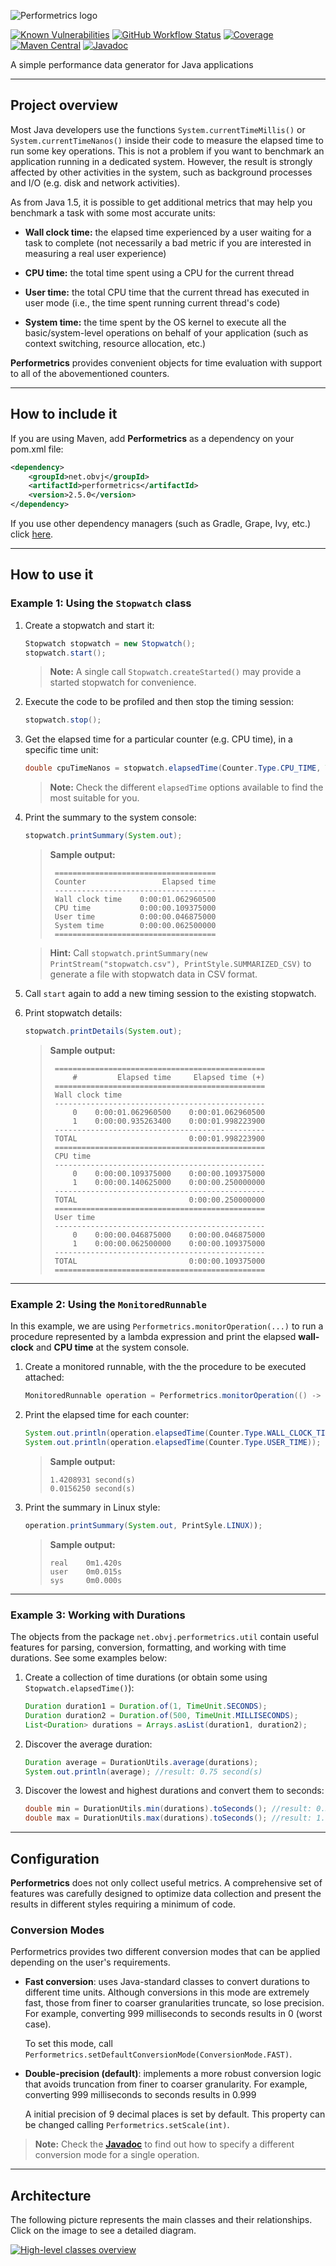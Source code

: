 ![Performetrics logo](resources/performetrics_logo.svg)

[![Known Vulnerabilities](https://snyk.io/test/github/oswaldobapvicjr/performetrics/badge.svg)](https://snyk.io/test/github/oswaldobapvicjr/performetrics)
[![GitHub Workflow Status](https://img.shields.io/github/actions/workflow/status/oswaldobapvicjr/performetrics/maven.yml?branch=master)](https://github.com/oswaldobapvicjr/performetrics/actions/workflows/maven.yml)
[![Coverage](https://img.shields.io/codecov/c/github/oswaldobapvicjr/performetrics)](https://codecov.io/gh/oswaldobapvicjr/performetrics)
[![Maven Central](https://maven-badges.herokuapp.com/maven-central/net.obvj/performetrics/badge.svg)](https://maven-badges.herokuapp.com/maven-central/net.obvj/performetrics)
[![Javadoc](https://javadoc.io/badge2/net.obvj/performetrics/javadoc.svg)](https://javadoc.io/doc/net.obvj/performetrics)

A simple performance data generator for Java applications

---

## Project overview

Most Java developers use the functions `System.currentTimeMillis()` or `System.currentTimeNanos()` inside their code to measure the elapsed time to run some key operations. This is not a problem if you want to benchmark an application running in a dedicated system. However, the result is strongly affected by other activities in the system, such as background processes and I/O (e.g. disk and network activities).

As from Java 1.5, it is possible to get additional metrics that may help you benchmark a task with some most accurate units:

- **Wall clock time:** the elapsed time experienced by a user waiting for a task to complete (not necessarily a bad metric if you are interested in measuring a real user experience)

- **CPU time:** the total time spent using a CPU for the current thread

- **User time:** the total CPU time that the current thread has executed in user mode (i.e., the time spent running current thread's  code)

- **System time:** the time spent by the OS kernel to execute all the basic/system-level operations on behalf of your application (such as context switching, resource allocation, etc.)

**Performetrics** provides convenient objects for time evaluation with support to all of the abovementioned counters.

---

## How to include it

If you are using Maven, add **Performetrics** as a dependency on your pom.xml file:

```xml
<dependency>
    <groupId>net.obvj</groupId>
    <artifactId>performetrics</artifactId>
    <version>2.5.0</version>
</dependency>
```

If you use other dependency managers (such as Gradle, Grape, Ivy, etc.) click [here](https://maven-badges.herokuapp.com/maven-central/net.obvj/performetrics).

---

## How to use it

### Example 1: Using the `Stopwatch` class

1. Create a stopwatch and start it:

    ```java
    Stopwatch stopwatch = new Stopwatch();
    stopwatch.start();
    ```

    > **Note:** A single call `Stopwatch.createStarted()` may provide a started stopwatch for convenience.

2. Execute the code to be profiled and then stop the timing session:

    ```java
    stopwatch.stop();
    ```

3. Get the elapsed time for a particular counter (e.g. CPU time), in a specific time unit:

    ```java
    double cpuTimeNanos = stopwatch.elapsedTime(Counter.Type.CPU_TIME, TimeUnit.NANOSECONDS);
    ```

    > **Note:** Check the different `elapsedTime` options available to find the most suitable for you.

4. Print the summary to the system console:

    ```java
    stopwatch.printSummary(System.out);
    ```

    > **Sample output:**
    >
    > ````
    >  ====================================
    >  Counter                 Elapsed time
    >  ------------------------------------
    >  Wall clock time    0:00:01.062960500
    >  CPU time           0:00:00.109375000
    >  User time          0:00:00.046875000
    >  System time        0:00:00.062500000
    >  ====================================
    > ````

    > **Hint:** Call `stopwatch.printSummary(new PrintStream("stopwatch.csv"), PrintStyle.SUMMARIZED_CSV)` to generate a file with stopwatch data in CSV format.

5. Call `start` again to add a new timing session to the existing stopwatch.

6. Print stopwatch details:

    ```java
    stopwatch.printDetails(System.out);
    ```

    > **Sample output:**
    >
    > ````
    >  ===============================================
    >      #         Elapsed time     Elapsed time (+)
    >  ===============================================
    >  Wall clock time
    >  -----------------------------------------------
    >      0    0:00:01.062960500    0:00:01.062960500
    >      1    0:00:00.935263400    0:00:01.998223900
    >  -----------------------------------------------
    >  TOTAL                         0:00:01.998223900
    >  ===============================================
    >  CPU time
    >  -----------------------------------------------
    >      0    0:00:00.109375000    0:00:00.109375000
    >      1    0:00:00.140625000    0:00:00.250000000
    >  -----------------------------------------------
    >  TOTAL                         0:00:00.250000000
    >  ===============================================
    >  User time
    >  -----------------------------------------------
    >      0    0:00:00.046875000    0:00:00.046875000
    >      1    0:00:00.062500000    0:00:00.109375000
    >  -----------------------------------------------
    >  TOTAL                         0:00:00.109375000
    >  ===============================================
    > ````

---

### Example 2: Using the `MonitoredRunnable`

In this example, we are using `Performetrics.monitorOperation(...)` to run a procedure represented by a lambda expression and print the elapsed **wall-clock** and **CPU time** at the system console.

1. Create a monitored runnable, with the the procedure to be executed attached:

    ```java
    MonitoredRunnable operation = Performetrics.monitorOperation(() -> myObject.doStuff());
    ```

2. Print the elapsed time for each counter:

    ```java
    System.out.println(operation.elapsedTime(Counter.Type.WALL_CLOCK_TIME));
    System.out.println(operation.elapsedTime(Counter.Type.USER_TIME));
    ```
    > **Sample output:**
    >
    > ````
    > 1.4208931 second(s)
    > 0.0156250 second(s)
    > ````

3. Print the summary in Linux style:

    ```java
    operation.printSummary(System.out, PrintSyle.LINUX));
    ```
    > **Sample output:**
    >
    > ````
    > real    0m1.420s
    > user    0m0.015s
    > sys     0m0.000s
    > ````


---

### Example 3: Working with Durations

The objects from the package `net.obvj.performetrics.util` contain useful features for parsing, conversion, formatting, and working with time durations. See some examples below:

1. Create a collection of time durations (or obtain some using `Stopwatch.elapsedTime()`):

    ```java
    Duration duration1 = Duration.of(1, TimeUnit.SECONDS);
    Duration duration2 = Duration.of(500, TimeUnit.MILLISECONDS);
    List<Duration> durations = Arrays.asList(duration1, duration2);
    ```

2. Discover the average duration:

    ```java
    Duration average = DurationUtils.average(durations);
    System.out.println(average); //result: 0.75 second(s)
    ```

2. Discover the lowest and highest durations and convert them to seconds:

    ```java
    double min = DurationUtils.min(durations).toSeconds(); //result: 0.5
    double max = DurationUtils.max(durations).toSeconds(); //result: 1.0
    ```

---
    
## Configuration

**Performetrics** does not only collect useful metrics. A comprehensive set of features was carefully designed to optimize data collection and present the results in different styles requiring a minimum of code.

### Conversion Modes

Performetrics provides two different conversion modes that can be applied depending on the user's requirements.

* **Fast conversion**: uses Java-standard classes to convert durations to different time units. Although conversions in this mode are extremely fast, those from finer to coarser granularities truncate, so lose precision. For example, converting 999 milliseconds to seconds results in 0 (worst case).

  To set this mode, call `Performetrics.setDefaultConversionMode(ConversionMode.FAST)`.  

* **Double-precision (default)**: implements a more robust conversion logic that avoids truncation from finer to coarser granularity. For example, converting 999 milliseconds to seconds results in 0.999

  A initial precision of 9 decimal places is set by default. This property can be changed calling `Performetrics.setScale(int)`.

> **Note:** Check the  **[Javadoc](https://javadoc.io/doc/net.obvj/performetrics)** to find out how to specify a different conversion mode for a single operation.

---

## Architecture

The following picture represents the main classes and their relationships. Click on the image to see a detailed diagram.

[![High-level classes overview](resources/High-level%20overview%20-%20v2.4-A.svg)](resources/Detailed%20class%20diagram%20-%20v2.2-B.svg)
